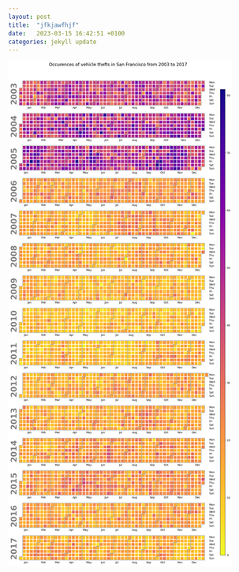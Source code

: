 ```yaml
---
layout: post
title:  "jfkjawfhjf"
date:   2023-03-15 16:42:51 +0100
categories: jekyll update
---
```

<img src="/download.png" alt="Description of image">


[jekyll-docs]: https://jekyllrb.com/docs/home
[jekyll-gh]:   https://github.com/jekyll/jekyll
[jekyll-talk]: https://talk.jekyllrb.com/
